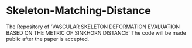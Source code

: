 # Skeleton-Matching-Distance
The Repository of 'VASCULAR SKELETON DEFORMATION EVALUATION BASED ON THE METRIC OF SINKHORN DISTANCE'
The code will be made public after the paper is accepted.
